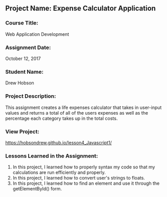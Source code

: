 ## Project Name:  Expense Calculator Application

### Course Title:
Web Application Development

### Assignment Date:  
October 12, 2017

### Student Name:  
Drew Hobson

### Project Description:
This assignment creates a life expenses calculator that takes in user-input values and returns 
a total of all of the users expenses as well as the percentage each category takes up in the total costs.

### View Project:
https://hobsondrew.github.io/lesson4_Javascript1/

### Lessons Learned in the Assignment:
1. In this project, I learned how to properly syntax my code so that my calculations are run efficiently and properly.
2. In this project, I learned how to convert user's strings to floats.
3. In this project, I learned how to find an element and use it through the getElementById() form.

